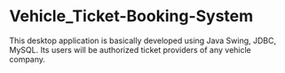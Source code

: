 # Vehicle_Ticket-Booking-System
This desktop application is basically developed using Java Swing, JDBC, MySQL. Its users will be authorized ticket providers of any vehicle company.
